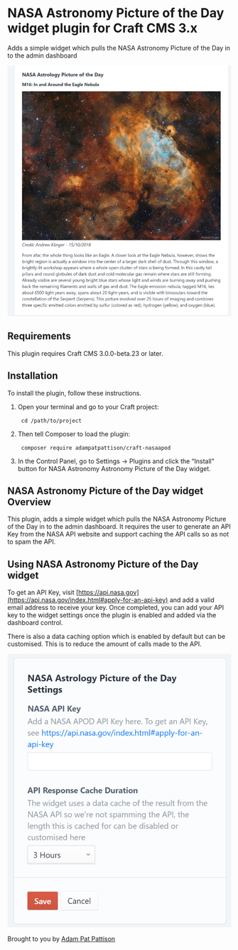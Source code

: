 # NASA Astronomy Picture of the Day widget plugin for Craft CMS 3.x
Adds a simple widget which pulls the NASA Astronomy Picture of the Day in to the admin dashboard

![Screenshot](resources/img/plugin-screenshot.png)

## Requirements

This plugin requires Craft CMS 3.0.0-beta.23 or later.

## Installation

To install the plugin, follow these instructions.

1. Open your terminal and go to your Craft project:

        cd /path/to/project

2. Then tell Composer to load the plugin:

        composer require adampatpattison/craft-nasaapod

3. In the Control Panel, go to Settings → Plugins and click the “Install” button for NASA Astronomy Astronomy Picture of the Day widget.

## NASA Astronomy Picture of the Day widget Overview
This plugin, adds a simple widget which pulls the NASA Astronomy Picture of the Day in to the admin dashboard. It requires the user to generate an API Key from the NASA API website and support caching the API calls so as not to spam the API.

## Using NASA Astronomy Picture of the Day widget

To get an API Key, visit [https://api.nasa.gov](https://api.nasa.gov/index.html#apply-for-an-api-key) and add a valid email address to receive your key.
Once completed, you can add your API key to the widget settings once the plugin is enabled and added via the dashboard control.

There is also a data caching option which is enabled by default but can be customised. This is to reduce the amount of calls made to the API.

![Screenshot](resources/img/plugin-setting-screenshot.png)

Brought to you by [Adam Pat Pattison](https://www.adampatpattison.co.uk)
